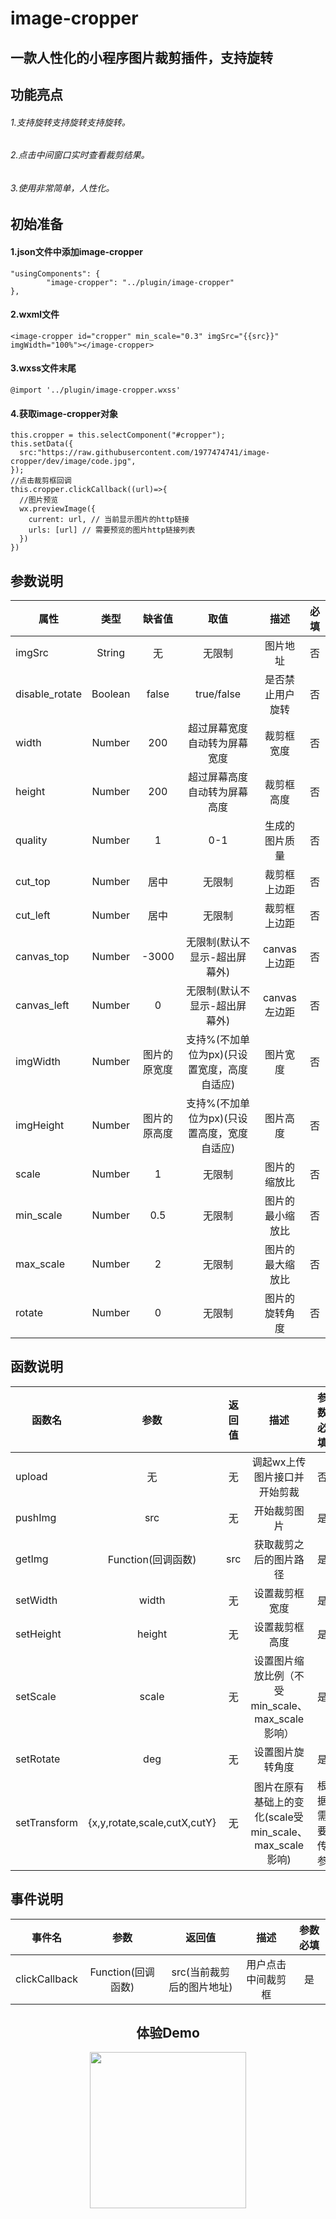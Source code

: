 # image-cropper
## 一款人性化的小程序图片裁剪插件，支持旋转
## 功能亮点
###### 1.支持旋转支持旋转支持旋转。
###### 2.点击中间窗口实时查看裁剪结果。
###### 3.使用非常简单，人性化。
## 初始准备
#### 1.json文件中添加image-cropper
	"usingComponents": {
			"image-cropper": "../plugin/image-cropper"
	},
#### 2.wxml文件
	<image-cropper id="cropper" min_scale="0.3" imgSrc="{{src}}" imgWidth="100%"></image-cropper>
#### 3.wxss文件末尾
	@import '../plugin/image-cropper.wxss'  
#### 4.获取image-cropper对象
	this.cropper = this.selectComponent("#cropper");
	this.setData({
	  src:"https://raw.githubusercontent.com/1977474741/image-cropper/dev/image/code.jpg",
	});
	//点击裁剪框回调
	this.cropper.clickCallback((url)=>{
	  //图片预览
	  wx.previewImage({
	    current: url, // 当前显示图片的http链接
	    urls: [url] // 需要预览的图片http链接列表
	  })
	}) 
## 参数说明
| 属性           | 类型   | 缺省值  | 取值  | 描述  | 必填 |
| ------------- |:------:|:------:|:-----:|:-----:|:-----:|
| imgSrc      	| String | 无	   |无限制|图片地址|否|
| disable_rotate| Boolean| false    |true/false|是否禁止用户旋转|否|
| width 	| Number | 200      |超过屏幕宽度自动转为屏幕宽度|裁剪框宽度|否|
| height        | Number | 200      |超过屏幕高度自动转为屏幕高度|裁剪框高度|否|
| quality 	| Number | 1        |0-1|生成的图片质量|否|
| cut_top 	| Number | 居中     |无限制 |裁剪框上边距|否|
| cut_left 	| Number | 居中     |无限制 |裁剪框上边距|否|
| canvas_top 	| Number | -3000    |无限制(默认不显示-超出屏幕外) |canvas上边距|否|
| canvas_left 	| Number | 0        |无限制(默认不显示-超出屏幕外) |canvas左边距|否|
| imgWidth 	| Number | 图片的原宽度 |支持%(不加单位为px)(只设置宽度，高度自适应)|图片宽度|否|
| imgHeight 	| Number | 图片的原高度 |支持%(不加单位为px)(只设置高度，宽度自适应)|图片高度|否|
| scale 	| Number | 1	   |无限制|图片的缩放比|否|
| min_scale 	| Number | 0.5	   |无限制|图片的最小缩放比|否|
| max_scale 	| Number | 2	   |无限制|图片的最大缩放比|否|
| rotate 	| Number | 0	   |无限制|图片的旋转角度|否|
## 函数说明
| 函数名         | 参数   	       | 返回值  |描述|参数必填|
| ------------- |:------:	   |:------:|:------:|:------:|
| upload      	|  无    	  |   无   |调起wx上传图片接口并开始剪裁|否|
| pushImg       |  src   	   |   无   |开始裁剪图片|是|
| getImg        |Function(回调函数) |   src  |获取裁剪之后的图片路径|是|
| setWidth     	|  width   	   |   无    |设置裁剪框宽度|是|
| setHeight     |  height   	   |   无    |设置裁剪框高度|是|
| setScale      |  scale   	   |   无    |设置图片缩放比例（不受min_scale、max_scale影响）|是|
| setRotate     |  deg   	   |   无    |设置图片旋转角度|是|
| setTransform  |{x,y,rotate,scale,cutX,cutY}|   无    |图片在原有基础上的变化(scale受min_scale、max_scale影响)|根据需要传参|
## 事件说明
| 事件名         | 参数   	       | 返回值  |描述|参数必填|
| ------------- |:------:	   |:------:|:------:|:------:|
| clickCallback |Function(回调函数)|src(当前裁剪后的图片地址) |用户点击中间裁剪框|是|
<h2 align = "center" style="">体验Demo</h2>
<div align=center ><img width="250" height="250" src="https://raw.githubusercontent.com/1977474741/image-cropper/dev/image/code.jpg?v=0"/></div>
